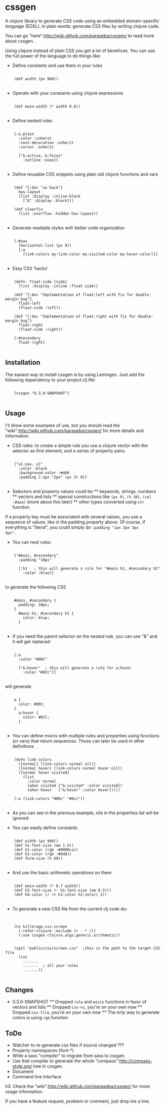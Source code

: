 # cssgen

A *clojure* library to generate *CSS* code using an embedded domain-specific
language (EDSL). In plain words: generate CSS files by writing clojure code.

You can go "here":http://wiki.github.com/paraseba/cssgen/ to read more about
cssgen.

Using clojure instead of plain CSS you get a lot of benefices. You can use the
full power of the language to do things like:

* Define constants and use them in your rules

<pre>
<code>
    (def width (px 960))
</code>
</pre>

* Operate with your constants using clojure expressions

<pre>
<code>
    (def main-width (* width 0.6))
</code>
</pre>

* Define nested rules

<pre>
<code>
    [:a.plain
      :color :inherit
      :text-decoration :inherit
      :cursor :inherit

      ["&:active, &:focus"
        :outline :none]]
</code>
</pre>

* Define reusable CSS snippets using plain old clojure functions and vars

<pre>
<code>
    (def ^{:doc "ie hack"}
      has-layout
      (list :display :inline-block
        ["&" :display :block]))

    (def clearfix
      (list :overflow :hidden has-layout))
</code>
</pre>

* Generate readable styles with better code organization

<pre>
<code>
    [:#nav
      (horizontal-list (px 9))
      [:a
        (link-colors my-link-color my-visited-color my-hover-color)]]
</code>
</pre>

* Easy CSS 'hacks'

<pre>
<code>
    (defn- float-side [side]
      (list :display :inline :float side))

    (def ^{:doc "Implementation of float:left with fix for double-margin bug"}
      float-left
      (float-side :left))

    (def ^{:doc "Implementation of float:right with fix for double-margin bug"}
      float-right
      (float-side :right))

    [:#secondary
      float-right]
</code>
</pre>


## Installation

The easiest way to install cssgen is by using Leiningen. Just add the following
dependency to your project.clj file:

<pre>
<code>
    [cssgen "0.3.0-SNAPSHOT"]
</code>
</pre>

## Usage

I'll show some examples of use, but you should read the
"wiki":http://wiki.github.com/paraseba/cssgen/ for more details and information.

* CSS rules: to create a simple rule you use a clojure vector with the
selector as first element, and a series of property pairs.

<pre>
<code>
    ["ul.nav, ol"
      :color :black
      :background-color :#ddd
      :padding [:1px "2px" (px 3) 0]]
</code>
</pre>

* Selectors and property values could be
** keywords, strings, numbers
** vectors and lists
** special constructions like <code>(px 9)</code>, <code>(% 30)</code>,
<code>(col :#aaa)</code> (more about this later)
** other types converted using <code>str</code> function.

If a property key must be associated with several values, you use a sequence of
values, like in the padding property above. Of course, if everything is
"literal", you could simply do <code>:padding "1px 2px 3px 4px"</code>.

* You can nest rules:

<pre>
<code>
    ["#main, #secondary"
      :padding "10px"

      [:h1   ; this will generate a rule for "#main h1, #secondary h1"
        :color :blue]]
</code>
</pre>

to generate the following CSS

<pre>
<code>
    #main, #secondary {
      padding: 10px;
    }
      #main h1, #secondary h1 {
        color: blue;
      }
</code>
</pre>

* If you need the parent selector on the nested rule, you can use "&" and it
will get replaced:

<pre>
<code>
    [:a
      :color "#00C"

      ["&:hover"  ; this will generate a rule for a:hover
        :color "#0CC"]]
</code>
</pre>

will generate

<pre>
<code>
    a {
      color: #00C;
    }
      a:hover {
        color: #0CC;
      }
</code>
</pre>


* You can define mixins with multiple rules and properties using functions (or
vars) that return sequences. Those can later be used in other definitions

<pre>
<code>
    (defn link-colors
      ([normal] (link-colors normal nil))
      ([normal hover] (link-colors normal hover nil))
      ([normal hover visited]
        (list
          :color normal
          (when visited ["&:visited" :color visited])
          (when hover   ["&:hover" :color hover]))))

    [:a (link-colors "#00c" "#0cc")]
</code>
</pre>

* As you can see in the previous example, nils in the properties list will be ignored:

* You can easily define constants

<pre>
<code>
    (def width (px 960))
    (def h1-font-size (em 1.5))
    (def h1-color (rgb :#0000ca))
    (def h2-color (rgb :#0dd))
    (def form-size (% 60))
</code>
</pre>

* And use the basic arithmetic operations on them

<pre>
<code>
    (def main-width (* 0.7 width))
    (def h2-font-size (- h1-font-size (em 0.3)))
    (def h4-color (/ (+ h1-color h2-color) 2))
</code>
</pre>

* To generate a new CSS file from the current clj code do:

<pre>
<code>

    (ns killerapp.css.screen
      (:refer-clojure :exclude [+ - * /])
      (:use cssgen clojure.algo.generic.arithmetic))


    (spit "public/css/screen.css"  ;this is the path to the target CSS file
      (css
        .......
        .......  ; all your rules
        .......))
</code>
</pre>

## Changes
* 0.3.0-SNAPSHOT
** Dropped <code>rule</code> and <code>mixin</code> functions in favor of vectors and lists
** Dropped <code>css-ns</code>, you're on your own now
** Dropped <code>css-file</code>, you're on your own now
** The only way to generate colors is using <code>rgb</code> function

## ToDo

* Watcher to re-generate css files if source changed ???
* Property namespaces (font-*)
* Write a sass "compiler" to migrate from sass to cssgen
* Use that compiler to generate the whole "compass":http://compass-style.org/
tree in cssgen.
* Document
* Command line interface

h3. Check the "wiki":http://wiki.github.com/paraseba/cssgen/ for more usage
information.

If you have a feature request, problem or comment, just drop me a line.
